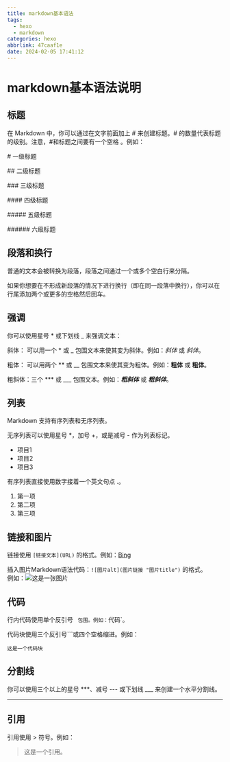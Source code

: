 ```yaml
---
title: markdown基本语法
tags:
  - hexo
  - markdown
categories: hexo
abbrlink: 47caaf1e
date: 2024-02-05 17:41:12
---
```


# markdown基本语法说明

<!--more-->

## 标题
在 Markdown 中，你可以通过在文字前面加上 # 来创建标题。# 的数量代表标题的级别。注意，#和标题之间要有一个空格 。例如：

\# 一级标题

\## 二级标题

\### 三级标题

\#### 四级标题

\##### 五级标题

\###### 六级标题


## 段落和换行
普通的文本会被转换为段落，段落之间通过一个或多个空白行来分隔。

如果你想要在不形成新段落的情况下进行换行（即在同一段落中换行），你可以在行尾添加两个或更多的空格然后回车。


## 强调
你可以使用星号 * 或下划线 _ 来强调文本：

斜体：
可以用一个 * 或 _ 包围文本来使其变为斜体。例如：*斜体* 或 _斜体_。

粗体：
可以用两个 ** 或 __ 包围文本来使其变为粗体。例如：**粗体** 或 __粗体__。

粗斜体：三个 *** 或 ___ 包围文本。例如：***粗斜体*** 或 ___粗斜体___。


## 列表
Markdown 支持有序列表和无序列表。

无序列表可以使用星号 *，加号 +，或是减号 - 作为列表标记。


- 项目1
- 项目2
- 项目3

有序列表直接使用数字接着一个英文句点 .。


1. 第一项
2. 第二项
3. 第三项


## 链接和图片
链接使用 `[链接文本](URL)` 的格式。例如：[Bing](https://cn.bing.com/)

插入图片Markdown语法代码：`![图片alt](图片链接 "图片title")` 的格式。  
例如：![这是一张图片](https://pic2.zhimg.com/v2-5fb13110e1de13d4c11e6e7f5b8026da_r.jpg "just a example")


## 代码
行内代码使用单个反引号 ` 包围。例如：`代码`。

代码块使用三个反引号\```或四个空格缩进。例如：

```
这是一个代码块
```


## 分割线
你可以使用三个以上的星号 ***、减号 --- 或下划线 ___ 来创建一个水平分割线。


---


## 引用
引用使用 > 符号。例如：

> 这是一个引用。

